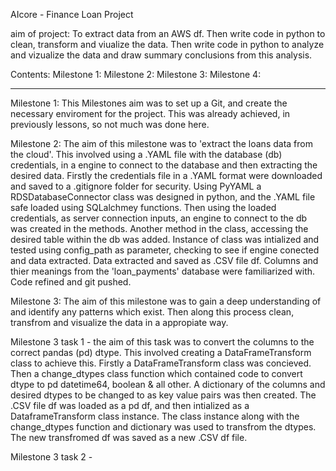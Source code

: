 AIcore - Finance Loan Project 

aim of project:
To extract data from an AWS df. 
Then write code in python to clean, transform and viualize the data. 
Then write code in python to analyze and vizualize the data and draw summary conclusions from this analysis. 


Contents:
Milestone 1:
Milestone 2:
Milestone 3:
Milestone 4:

---------------------------------------------------------------

Milestone 1: 
This Milestones aim was to set up a Git, and create the necessary enviroment for the project. 
This was already achieved, in previously lessons, so not much was done here.

Milestone 2:
The aim of this milestone was to 'extract the loans data from the cloud'. 
This involved using a .YAML file with the database (db) credentials, in a engine to connect to the database and then extracting the desired data.
Firstly the credentials file in a .YAML format were downloaded and saved to a .gitignore folder for security. 
Using PyYAML a RDSDatabaseConnector class was designed in python, and the .YAML file safe loaded using SQLalchmey functions.
Then using the loaded credentials, as server connection inputs, an engine to connect to the db was created in the methods. 
Another method in the class, accessing the desired table within the db was added. 
Instance of class was intialized and tested using config_path as parameter, checking to see if engine conected and data extracted.
Data extracted and saved as .CSV file df. 
Columns and thier meanings from the 'loan_payments' database were familiarized with. 
Code refined and git pushed.

Milestone 3:
The aim of this milestone was to gain a deep understanding of and identify any patterns which exist.
Then along this process clean, transfrom and visualize the data in a appropiate way. 

Milestone 3 task 1 - the aim of this task was to convert the columns to the correct pandas (pd) dtype. 
This involved creating a DataFrameTransform class to achieve this.
Firstly a DataFrameTransform class was concieved.
Then a change_dtypes class function which contained code to convert dtype to pd datetime64, boolean & all other.
A dictionary of the columns and desired dtypes to be changed to as key value pairs was then created. 
The .CSV file df was loaded as a pd df, and then intialized as a DataframeTransform class instance.
The class instance along with the change_dtypes function and dictionary was used to transfrom the dtypes.
The new transfromed df was saved as a new .CSV df file. 

Milestone 3 task 2 - 


